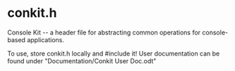 # conkit.h
Console Kit -- a header file for abstracting common operations for console-based applications.

To use, store conkit.h locally and #include it! User documentation can be found under "Documentation/Conkit User Doc.odt"
